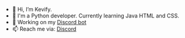 - 👋 Hi, I’m Kevify.
- 👀 I'm a Python developer. Currently learning Java HTML and CSS.
- 🌱 Working on my [Discord bot](https://dsc.gg/bumpy)
- 📫 Reach me via: [Discord](https://discord.gg/KcH28tRtBu)

<!---
Kevify/Kevify is a ✨ special ✨ repository because its `README.md` (this file) appears on your GitHub profile.
You can click the Preview link to take a look at your changes.
--->
